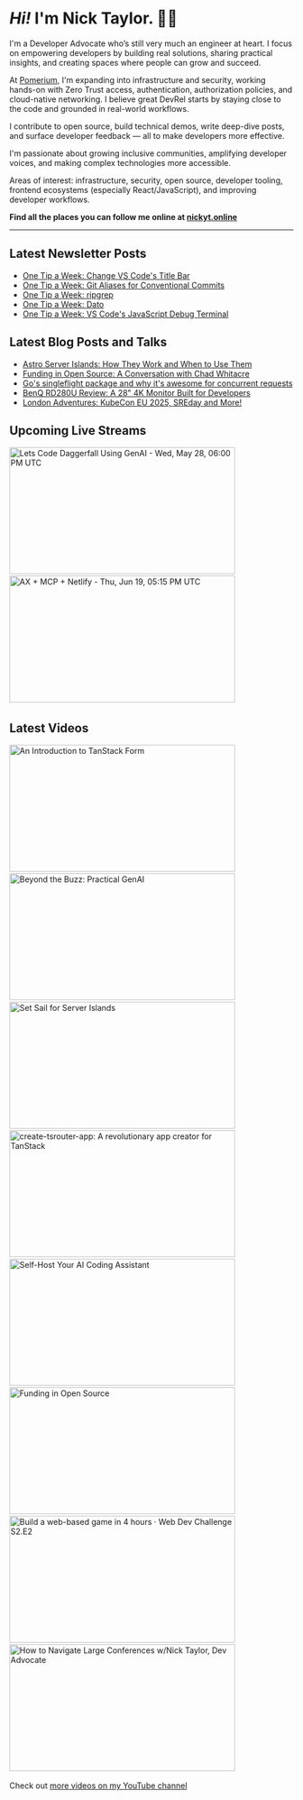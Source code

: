 # <em>Hi!</em> I'm Nick Taylor. 👋🏻

I'm a Developer Advocate who’s still very much an engineer at heart. I focus on empowering developers by building real solutions, sharing practical insights, and creating spaces where people can grow and succeed.

At [Pomerium](https://pomerium.com), I'm expanding into infrastructure and security, working hands-on with Zero Trust access, authentication, authorization policies, and cloud-native networking. I believe great DevRel starts by staying close to the code and grounded in real-world workflows.

I contribute to open source, build technical demos, write deep-dive posts, and surface developer feedback — all to make developers more effective.

I'm passionate about growing inclusive communities, amplifying developer voices, and making complex technologies more accessible.

Areas of interest: infrastructure, security, open source, developer tooling, frontend ecosystems (especially React/JavaScript), and improving developer workflows.

**Find all the places you can follow me online at [nickyt.online](https://nickyt.online)**

---

## Latest Newsletter Posts

<!-- NEWSLETTER-POST-LIST:START -->
- [One Tip a Week: Change VS Code&#39;s Title Bar](https://one-tip-a-week.beehiiv.com/p/one-tip-a-week-change-vs-code-s-title-bar)
- [One Tip a Week: Git Aliases for Conventional Commits](https://one-tip-a-week.beehiiv.com/p/one-tip-a-week-git-aliases-for-conventional-commits)
- [One Tip a Week: ripgrep](https://one-tip-a-week.beehiiv.com/p/one-tip-a-week-ripgrep)
- [One Tip a Week: Dato](https://one-tip-a-week.beehiiv.com/p/one-tip-a-week-dato)
- [One Tip a Week: VS Code&#39;s JavaScript Debug Terminal](https://one-tip-a-week.beehiiv.com/p/one-tip-a-week-vs-code-s-javascript-debug-terminal)
<!-- NEWSLETTER-POST-LIST:END -->

## Latest Blog Posts and Talks

<!-- BLOG-POST-LIST:START -->
- [Astro Server Islands: How They Work and When to Use Them](https://www.nickyt.co/blog/set-sail-for-server-islands-how-they-work-and-when-to-use-them-1p76/)
- [Funding in Open Source: A Conversation with Chad Whitacre](https://www.nickyt.co/blog/funding-in-open-source-a-conversation-with-chad-whitacre-4264/)
- [Go&#39;s singleflight package and why it&#39;s awesome for concurrent requests](https://www.nickyt.co/blog/gos-singleflight-package-and-why-its-awesome-for-concurrent-requests-4122/)
- [BenQ RD280U Review: A 28&quot; 4K Monitor Built for Developers](https://www.nickyt.co/blog/benq-rd280u-review-a-28-4k-monitor-built-for-developers-20d2/)
- [London Adventures: KubeCon EU 2025, SREday and More!](https://www.nickyt.co/blog/london-adventures-kubecon-eu-2025-sreday-and-more-3igl/)
<!-- BLOG-POST-LIST:END -->

## Upcoming Live Streams

<!-- STREAM-SCHEDULE:START --><aside><a href="https://www.youtube.com/watch?v=5Xl3UePlOgw" title="Lets Code Daggerfall Using GenAI - Wed, May 28, 06:00 PM UTC"><img src="https://img.youtube.com/vi/5Xl3UePlOgw/maxresdefault.jpg" alt="Lets Code Daggerfall Using GenAI - Wed, May 28, 06:00 PM UTC" width="400" height="225" loading="lazy" /></a>&nbsp;&nbsp;<a href="https://www.youtube.com/watch?v=cnPKMjnakvs" title="AX + MCP + Netlify - Thu, Jun 19, 05:15 PM UTC"><img src="https://img.youtube.com/vi/cnPKMjnakvs/maxresdefault.jpg" alt="AX + MCP + Netlify - Thu, Jun 19, 05:15 PM UTC" width="400" height="225" loading="lazy" /></a>&nbsp;&nbsp;</aside><!-- STREAM-SCHEDULE:END -->

## Latest Videos

<!-- VIDEO-LIST:START --><aside><a href="https://www.youtube.com/watch?v=b8FF7RdZeYo" title="An Introduction to TanStack Form"><img src="https://img.youtube.com/vi/b8FF7RdZeYo/maxresdefault.jpg" alt="An Introduction to TanStack Form" width="400" height="225" loading="lazy" /></a>&nbsp;&nbsp;<a href="https://www.youtube.com/watch?v=QkWyB0Z0FwA" title="Beyond the Buzz: Practical GenAI"><img src="https://img.youtube.com/vi/QkWyB0Z0FwA/maxresdefault.jpg" alt="Beyond the Buzz: Practical GenAI" width="400" height="225" loading="lazy" /></a>&nbsp;&nbsp;<a href="https://www.youtube.com/watch?v=YOjFpR3vrEQ" title="Set Sail for Server Islands"><img src="https://img.youtube.com/vi/YOjFpR3vrEQ/maxresdefault.jpg" alt="Set Sail for Server Islands" width="400" height="225" loading="lazy" /></a>&nbsp;&nbsp;<a href="https://www.youtube.com/watch?v=-c9R2jnCUas" title="create-tsrouter-app: A revolutionary app creator for TanStack"><img src="https://img.youtube.com/vi/-c9R2jnCUas/maxresdefault.jpg" alt="create-tsrouter-app: A revolutionary app creator for TanStack" width="400" height="225" loading="lazy" /></a>&nbsp;&nbsp;<a href="https://www.youtube.com/watch?v=MzNAi14IxdE" title="Self-Host Your AI Coding Assistant"><img src="https://img.youtube.com/vi/MzNAi14IxdE/maxresdefault.jpg" alt="Self-Host Your AI Coding Assistant" width="400" height="225" loading="lazy" /></a>&nbsp;&nbsp;<a href="https://www.youtube.com/watch?v=aOT3dl57dlA" title="Funding in Open Source"><img src="https://img.youtube.com/vi/aOT3dl57dlA/maxresdefault.jpg" alt="Funding in Open Source" width="400" height="225" loading="lazy" /></a>&nbsp;&nbsp;<a href="https://www.youtube.com/watch?v=ftYmXoH0V5I" title="Build a web-based game in 4 hours · Web Dev Challenge S2.E2"><img src="https://img.youtube.com/vi/ftYmXoH0V5I/maxresdefault.jpg" alt="Build a web-based game in 4 hours · Web Dev Challenge S2.E2" width="400" height="225" loading="lazy" /></a>&nbsp;&nbsp;<a href="https://www.youtube.com/watch?v=qs6y5gj-0Is" title="How to Navigate Large Conferences w/Nick Taylor, Dev Advocate"><img src="https://img.youtube.com/vi/qs6y5gj-0Is/maxresdefault.jpg" alt="How to Navigate Large Conferences w/Nick Taylor, Dev Advocate" width="400" height="225" loading="lazy" /></a>&nbsp;&nbsp;</aside><!-- VIDEO-LIST:END -->

Check out [more videos on my YouTube channel](https://www.youtube.com/channel/UCBLlEq0co24VFJIMEHNcPOQ)
